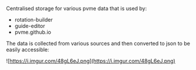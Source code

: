 Centralised storage for various pvme data that is used by:

- rotation-builder
- guide-editor
- pvme.github.io

The data is collected from various sources and then converted to json to be easily accessible:

![https://i.imgur.com/48gL6eJ.png](https://i.imgur.com/48gL6eJ.png)
